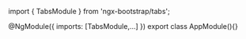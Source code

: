 import { TabsModule } from 'ngx-bootstrap/tabs';

@NgModule({
  imports: [TabsModule,...]
})
export class AppModule(){}
